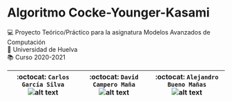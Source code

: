 # Algoritmo Cocke-Younger-Kasami
:computer: Proyecto Teórico/Práctico para la asignatura Modelos Avanzados de Computación  
:school: Universidad de Huelva  
:books: Curso 2020-2021  

| :octocat: `Carlos García Silva` ![alt text](https://github.com/alexbm98/CYK-MAC_2020-2021/blob/main/Documentaci%C3%B3n/images/FotoDePerfil_carlos1.png)  | :octocat: `David Campero Maña` ![alt text](https://github.com/alexbm98/CYK-MAC_2020-2021/blob/main/Documentaci%C3%B3n/images/FotoDePerfil_2.png)  | :octocat: `Alejandro Bueno Mañas` ![alt text](https://github.com/alexbm98/CYK-MAC_2020-2021/blob/main/Documentaci%C3%B3n/images/FotoDePerfil_alejandro.png)  | 
|---|---|---|
